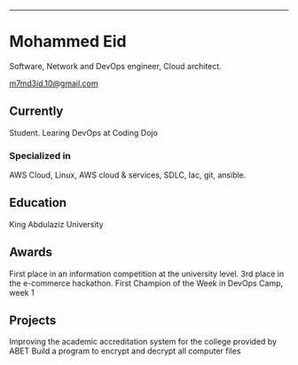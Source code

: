 ---
# Mohammed Eid
Software, Network and DevOps engineer, Cloud architect.

<div id="webaddress">
<a href="m7md3id.10@gmail.com">m7md3id.10@gmail.com</a>

</div>


## Currently
Student.
Learing DevOps at Coding Dojo

### Specialized in

AWS Cloud, Linux, AWS cloud & services, SDLC, Iac, git, ansible.


## Education

King Abdulaziz University



## Awards

First place in an information competition at the university level.
3rd place in the e-commerce hackathon.
First Champion of the Week in DevOps Camp, week 1




## Projects

Improving the academic accreditation system for the college provided by ABET
Build a program to encrypt and decrypt all computer files

<!-- ### Footer

Last updated: June 2022 -->

